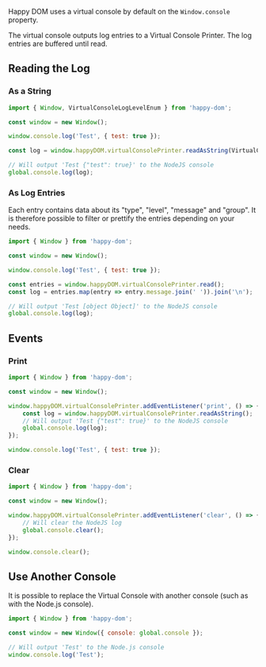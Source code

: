 Happy DOM uses a virtual console by default on the `Window.console` property.

The virtual console outputs log entries to a Virtual Console Printer. The log entries are buffered until read.


## Reading the Log

### As a String
```javascript
import { Window, VirtualConsoleLogLevelEnum } from 'happy-dom';

const window = new Window();

window.console.log('Test', { test: true });

const log = window.happyDOM.virtualConsolePrinter.readAsString(VirtualConsoleLogLevelEnum.log);

// Will output 'Test {"test": true}' to the NodeJS console
global.console.log(log);
```

### As Log Entries

Each entry contains data about its "type", "level", "message" and "group". It is therefore possible to filter or prettify the entries depending on your needs.

```javascript
import { Window } from 'happy-dom';

const window = new Window();

window.console.log('Test', { test: true });

const entries = window.happyDOM.virtualConsolePrinter.read();
const log = entries.map(entry => entry.message.join(' ')).join('\n');

// Will output 'Test [object Object]' to the NodeJS console
global.console.log(log);
```

## Events

### Print

```javascript
import { Window } from 'happy-dom';

const window = new Window();

window.happyDOM.virtualConsolePrinter.addEventListener('print', () => {
    const log = window.happyDOM.virtualConsolePrinter.readAsString();
    // Will output 'Test {"test": true}' to the NodeJS console
    global.console.log(log);
});

window.console.log('Test', { test: true });
```

### Clear

```javascript
import { Window } from 'happy-dom';

const window = new Window();

window.happyDOM.virtualConsolePrinter.addEventListener('clear', () => {
    // Will clear the NodeJS log
    global.console.clear();
});

window.console.clear();
```

## Use Another Console

It is possible to replace the Virtual Console with another console (such as with the Node.js console).

```javascript
import { Window } from 'happy-dom';

const window = new Window({ console: global.console });

// Will output 'Test' to the Node.js console
window.console.log('Test');
```